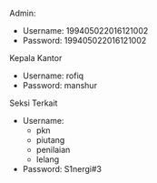 Admin:
* Username: 199405022016121002
* Password: 199405022016121002

Kepala Kantor
* Username: rofiq
* Password: manshur

Seksi Terkait
- Username:
  - pkn
  - piutang
  - penilaian
  - lelang
- Password: S1nergi#3
